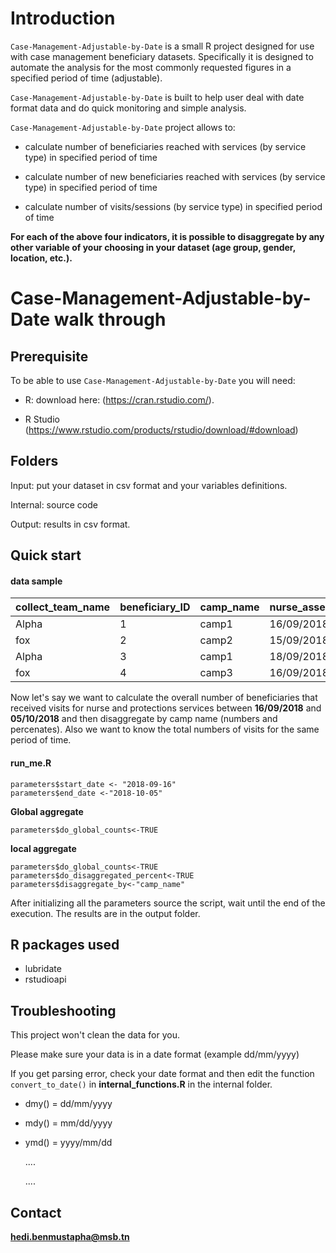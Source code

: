 # Introduction

`Case-Management-Adjustable-by-Date` is a small R project designed for use with case management beneficiary datasets. Specifically it is designed to automate the analysis for the most commonly requested figures in a specified period of time (adjustable).

`Case-Management-Adjustable-by-Date` is built to help user deal with date format data and do quick monitoring and simple analysis.

`Case-Management-Adjustable-by-Date` project allows to:

- calculate number of beneficiaries reached with services (by service type) in  specified period of time

- calculate number of new beneficiaries reached with services (by service type) in  specified period of time

- calculate number of visits/sessions (by service type) in  specified period of time

**For each of the above four indicators, it is possible to disaggregate by any other variable of your choosing in your dataset (age group, gender, location, etc.).**

# Case-Management-Adjustable-by-Date walk through

## Prerequisite

To be able to use `Case-Management-Adjustable-by-Date` you will need:

- R: download here: (https://cran.rstudio.com/). 

- R Studio (https://www.rstudio.com/products/rstudio/download/#download)
## Folders

Input: put your dataset in csv format and your variables definitions.

Internal: source code 

Output: results in csv format.

## Quick start
#### data sample

| collect_team_name  | beneficiary_ID | camp_name | nurse_assessement_date|nurse_followup_1|nurse_followup_2|nurse_followup_3|protection_assessement_date|protection_followup_1|protection_followup_2
| ------------- | ------------- |------------- |------------- |------------- |------------- |------------- |------------- |------------- |------------- |
| Alpha  | 1  |camp1|16/09/2018|20/09/2018| | | 06/06/2018| | | 03/10/2018
| fox  | 2  | camp2 |15/09/2018| 21/09/2018 | 15/07/2018 | | | 02/10/2018 | 11/10/2018
| Alpha  | 3  |camp1|18/09/2018|24/09/2018| | | 08/06/2018| | | 05/10/2018
| fox  | 4 | camp3 |16/09/2018| 26/09/2018 | 20/07/2018 | | | 08/10/2018 | 14/10/2018

Now let's say we want to calculate the overall number of beneficiaries that received visits for nurse and protections services between **16/09/2018** and **05/10/2018** and then disaggregate by camp name (numbers and percenates). Also we want to know the total numbers of visits for the same period of time.

#### run_me.R
```
parameters$start_date <- "2018-09-16"
parameters$end_date <-"2018-10-05"
```
**Global aggregate**
```
parameters$do_global_counts<-TRUE
```
**local aggregate**
```
parameters$do_global_counts<-TRUE
parameters$do_disaggregated_percent<-TRUE
parameters$disaggregate_by<-"camp_name"
```
After initializing all the parameters source the script, wait until the end of the execution. The results are in the output folder.

## R packages used
- lubridate
- rstudioapi

## Troubleshooting
This project won't clean the data for you. 

Please make sure your data is in a date format (example dd/mm/yyyy)

If you get parsing error, check your date format and then edit the function `convert_to_date()` in **internal_functions.R** in the internal folder.

- dmy() = dd/mm/yyyy
- mdy() = mm/dd/yyyy
- ymd() = yyyy/mm/dd 

    ....
    
    ....

## Contact
**hedi.benmustapha@msb.tn**

